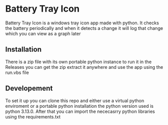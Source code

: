 # Battery Tray Icon

Battery Tray Icon is a windows tray icon app made with python. It checks the battery periodically and when it detects a change it will log that change which you can view as a graph later

## Installation

There is a zip file with its own portable python instance to run it in the Releases you can get the zip extract it anywhere and use the app using the run.vbs file

## Developement

To set it up you can clone this repo and either use a virtual python enviroment or a portable python installation the python version used is python 3.13.0. After that you can import the nececasrry python libraries using the requirements.txt
